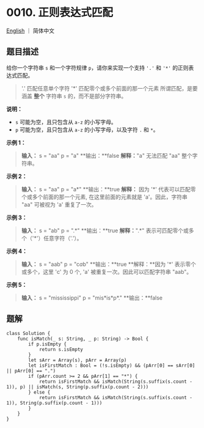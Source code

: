 # 0010. 正则表达式匹配

[English](README) ｜ 简体中文



## 题目描述

给你一个字符串 `s` 和一个字符规律 `p`，请你来实现一个支持 `'.'` 和 `'*'` 的正则表达式匹配。

>'.' 匹配任意单个字符
>'*' 匹配零个或多个前面的那一个元素
>所谓匹配，是要涵盖 **整个** 字符串 `s` 的，而不是部分字符串。

**说明：**

- `s` 可能为空，且只包含从 `a-z` 的小写字母。
- `p` 可能为空，且只包含从 `a-z` 的小写字母，以及字符 `.` 和 `*`。

**示例 1：**

>**输入：**
>s = "aa"
>p = "a"
>**输出：**false
>**解释：**"a" 无法匹配 "aa" 整个字符串。

**示例 2：**

>**输入：**
>s = "aa"
>p = "a\*"
>**输出：**true
>**解释：** 因为 '*' 代表可以匹配零个或多个前面的那一个元素, 在这里前面的元素就是 'a'。因此，字符串 "aa" 可被视为 'a' 重复了一次。

**示例 3：**

>**输入：**
>s = "ab"
>p = ".\*"
>**输出：**true
>**解释：**".\*" 表示可匹配零个或多个（'*'）任意字符（'.'）。

**示例 4：**

>**输入：**
>s = "aab"
>p = "c*a*b"
>**输出：**true
>**解释：**因为 '*' 表示零个或多个，这里 'c' 为 0 个, 'a' 被重复一次。因此可以匹配字符串 "aab"。

**示例 5：**

>**输入：**
>s = "mississippi"
>p = "mis\*is\*p\*."
>**输出：**false



## 题解

```
class Solution {
    func isMatch(_ s: String, _ p: String) -> Bool {
        if p.isEmpty {
            return s.isEmpty
        }
        let sArr = Array(s), pArr = Array(p)
        let isFirstMatch : Bool = (!s.isEmpty) && (pArr[0] == sArr[0] || pArr[0] == ".")
        if (pArr.count >= 2 && pArr[1] == "*") {
            return isFirstMatch && isMatch(String(s.suffix(s.count - 1)), p) || isMatch(s, String(p.suffix(p.count - 2)))
        } else {
            return isFirstMatch && isMatch(String(s.suffix(s.count - 1)), String(p.suffix(p.count - 1)))
        }
    }
}
```
